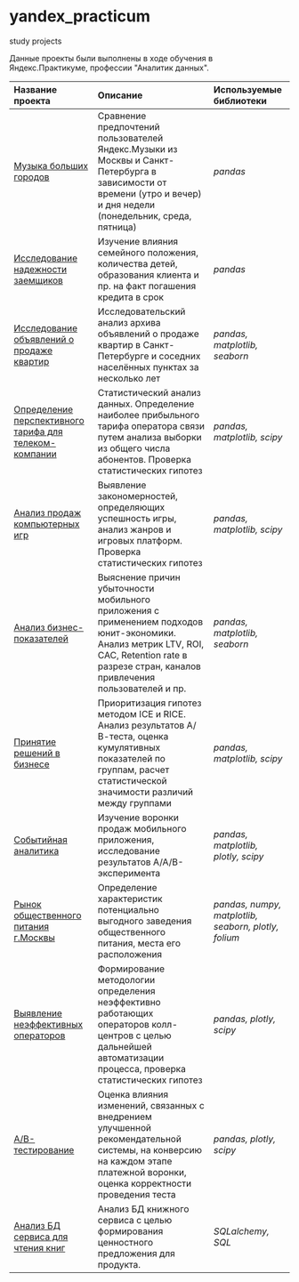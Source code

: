 # yandex_practicum
study projects

Данные проекты были выполнены в ходе обучения в Яндекс.Практикуме, профессии "Аналитик данных".

| Название проекта | Описание | Используемые библиотеки | 
| :---------------------- | :---------------------- | :---------------------- |
| [Музыка больших городов](music) | Сравнение предпочтений пользователей Яндекс.Музыки из Москвы и Санкт-Петербурга в зависимости от времени (утро и вечер) и дня недели (понедельник, среда, пятница)| *pandas* |
| [Исследование надежности заемщиков](bank) | Изучение влияния семейного положения, количества детей, образования клиента и пр. на факт погашения кредита в срок | *pandas* |
| [Исследование объявлений о продаже квартир](apartments) | Исследовательский анализ архива объявлений о продаже квартир в Санкт-Петербурге и соседних населённых пунктах за несколько лет | *pandas, matplotlib, seaborn* |
| [Определение перспективного тарифа для телеком-компании](mobile) | Статистический анализ данных. Определение наиболее прибыльного тарифа оператора связи путем анализа выборки из общего числа абонентов. Проверка статистических гипотез | *pandas, matplotlib, scipy* |
| [Анализ продаж компьютерных игр](games) | Выявление закономерностей, определяющих успешность игры, анализ жанров и игровых платформ. Проверка статистических гипотез | *pandas, matplotlib, scipy* |
| [Анализ бизнес-показателей](business-metrics) | Выяснение причин убыточности мобильного приложения с применением подходов юнит-экономики. Анализ метрик LTV, ROI, CAC, Retention rate в разрезе стран, каналов привлечения пользователей и пр. | *pandas, matplotlib, seaborn* |
| [Принятие решений в бизнесе](ab_test) | Приоритизация гипотез методом ICE и RICE. Анализ результатов А/В-теста, оценка кумулятивных показателей по группам, расчет статистической значимости различий между группами | *pandas, matplotlib, scipy* |
| [Событийная аналитика](funnel) | Изучение воронки продаж мобильного приложения, исследование результатов A/A/B-эксперимента | *pandas, matplotlib, plotly, scipy* |
| [Рынок общественного питания г.Москвы](restaurants) | Определение характеристик потенциально выгодного заведения общественного питания, места его расположения | *pandas, numpy, matplotlib, seaborn, plotly, folium* |
| [Выявление неэффективных операторов](call-center) | Формирование методологии определения неэффективно работающих операторов колл-центров с целью дальнейшей автоматизации процесса, проверка статистических гипотез | *pandas, plotly, scipy* |
| [A/B-тестирование](ab_test_final) | Оценка влияния изменений, связанных с внедрением улучшенной рекомендательной системы, на конверсию на каждом этапе платежной воронки, оценка корректности проведения теста | *pandas, plotly, scipy* |
| [Анализ БД сервиса для чтения книг](sql_books) | Анализ БД книжного сервиса с целью формирования ценностного предложения для продукта. | *SQLalchemy, SQL* |

